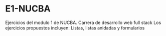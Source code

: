 # E1-NUCBA
Ejercicios del modulo 1 de NUCBA. Carrera de desarrollo web full stack
Los ejercicios propuestos incluyen:
Listas, listas anidadas y formularios

